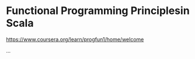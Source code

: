 
# Functional Programming Principlesin Scala

https://www.coursera.org/learn/progfun1/home/welcome

...

